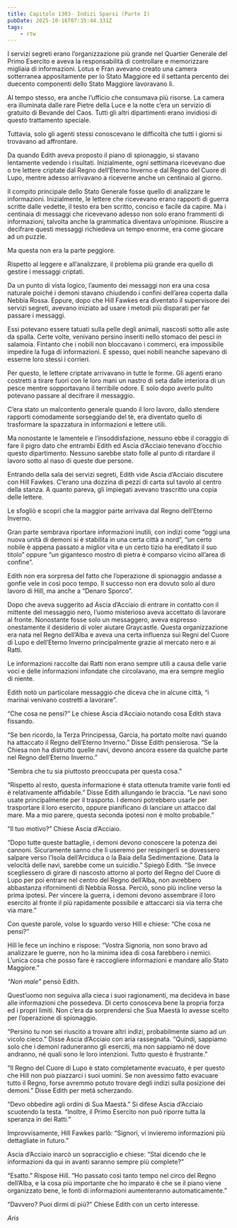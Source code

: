 ```yaml
---
title: Capitolo 1303- Indizi Sparsi (Parte I)
pubDate: 2025-10-16T07:35:44.331Z
tags:
    - rtw
---
```



I servizi segreti erano l’organizzazione più grande nel Quartier Generale del Primo Esercito e aveva la responsabilità di controllare e memorizzare migliaia di informazioni. Lotus e Fran avevano creato una camera sotterranea appositamente per lo Stato Maggiore ed il settanta percento dei duecento componenti dello Stato Maggiore lavoravano lì.


Al tempo stesso, era anche l’ufficio che consumava più risorse. La camera era illuminata dalle rare Pietre della Luce e la notte c’era un servizio di gratuito di Bevande del Caos. Tutti gli altri dipartimenti erano invidiosi di questo trattamento speciale.


Tuttavia, solo gli agenti stessi conoscevano le difficoltà che tutti i giorni si trovavano ad affrontare.


Da quando Edith aveva proposto il piano di spionaggio, si stavano lentamente vedendo i risultati. Inizialmente, ogni settimana ricevevano due o tre lettere criptate dal Regno dell’Eterno Inverno e dal Regno del Cuore di Lupo, mentre adesso arrivavano a riceverne anche un centinaio al giorno.


Il compito principale dello Stato Generale fosse quello di analizzare le informazioni. Inizialmente, le lettere che ricevevano erano rapporti di guerra scritte dalle vedette, il testo era ben scritto, conciso e facile da capire. Ma i centinaia di messaggi che ricevevano adesso non solo erano frammenti di informazioni, talvolta anche la grammatica diventava un’opinione. Riuscire a decifrare questi messaggi richiedeva un tempo enorme, era come giocare ad un puzzle.


Ma questa non era la parte peggiore.


Rispetto al leggere e all’analizzare, il problema più grande era quello di gestire i messaggi criptati.


Da un punto di vista logico, l’aumento dei messaggi non era una cosa naturale poiché i demoni stavano chiudendo i confini dell’area coperta dalla Nebbia Rossa. Eppure, dopo che Hill Fawkes era diventato il supervisore dei servizi segreti, avevano iniziato ad usare i metodi più disparati per far passare i messaggi.


Essi potevano essere tatuati sulla pelle degli animali, nascosti sotto alle aste da spalla. Certe volte, venivano persino inseriti nello stomaco dei pesci in salamoia. Fintanto che i nobili non bloccavano i commerci, era impossibile impedire la fuga di informazioni. E spesso, quei nobili neanche sapevano di esserne loro stessi i corrieri.


Per questo, le lettere criptate arrivavano in tutte le forme. Gli agenti erano costretti a tirare fuori con le loro mani un nastro di seta dalle interiora di un pesce mentre sopportavano il terribile odore. E solo dopo averlo pulito potevano passare al decifrare il messaggio.


C’era stato un malcontento generale quando il loro lavoro, dallo stendere rapporti comodamente sorseggiando del tè, era diventato quello di trasformare la spazzatura in informazioni e lettere utili.


Ma nonostante le lamentele e l’insoddisfazione, nessuno ebbe il coraggio di fare il pigro dato che entrambi Edith ed Ascia d’Acciaio tenevano d’occhio questo dipartimento. Nessuno sarebbe stato folle al punto di ritardare il lavoro sotto al naso di queste due persone.


Entrando della sala dei servizi segreti, Edith vide Ascia d’Acciaio discutere con Hill Fawkes. C’erano una dozzina di pezzi di carta sul tavolo al centro della stanza. A quanto pareva, gli impiegati avevano trascritto una copia delle lettere.


Le sfogliò e scoprì che la maggior parte arrivava dal Regno dell’Eterno Inverno.


Gran parte sembrava riportare informazioni inutili, con indizi come “oggi una nuova unità di demoni si è stabilita in una certa città a nord”, “un certo nobile è appena passato a miglior vita e un certo tizio ha ereditato il suo titolo” oppure “un gigantesco mostro di pietra è comparso vicino all’area di confine”.


Edith non era sorpresa del fatto che l’operazione di spionaggio andasse a gonfie vele in così poco tempo. Il successo non era dovuto solo al duro lavoro di Hill, ma anche a “Denaro Sporco”.


Dopo che aveva suggerito ad Ascia d’Acciaio di entrare in contatto con il mittente del messaggio nero, l’uomo misterioso aveva accettato di lavorare al fronte. Nonostante fosse solo un messaggero, aveva espresso onestamente il desiderio di voler aiutare Graycastle. Questa organizzazione era nata nel Regno dell’Alba e aveva una certa influenza sui Regni del Cuore di Lupo e dell’Eterno Inverno principalmente grazie al mercato nero e ai Ratti.


Le informazioni raccolte dai Ratti non erano sempre utili a causa delle varie voci e delle informazioni infondate che circolavano, ma era sempre meglio di niente.


Edith notò un particolare messaggio che diceva che in alcune città, “i marinai venivano costretti a lavorare”.


“Che cosa ne pensi?” Le chiese Ascia d’Acciaio notando cosa Edith stava fissando.


“Se ben ricordo, la Terza Principessa, Garcia, ha portato molte navi quando ha attaccato il Regno dell’Eterno Inverno.” Disse Edith pensierosa. “Se la Chiesa non ha distrutto quelle navi, devono ancora essere da qualche parte nel Regno dell’Eterno Inverno.”


“Sembra che tu sia piuttosto preoccupata per questa cosa.”


“Rispetto al resto, questa informazione è stata ottenuta tramite varie fonti ed è relativamente affidabile.” Disse Edith allungando le braccia. “Le navi sono usate principalmente per il trasporto. I demoni potrebbero usarle per trasportare il loro esercito, oppure pianificano di lanciare un attacco dal mare. Ma a mio parere, questa seconda ipotesi non è molto probabile.”


“Il tuo motivo?” Chiese Ascia d’Acciaio.


“Dopo tutte queste battaglie, i demoni devono conoscere la potenza dei cannoni. Sicuramente sanno che li useremo per respingerli se dovessero salpare verso l’Isola dell’Arciduca o la Baia della Sedimentazione. Data la velocità delle navi, sarebbe come un suicidio.” Spiegò Edith. “Se invece scegliessero di girare di nascosto attorno al porto del Regno del Cuore di Lupo per poi entrare nel centro del Regno dell’Alba, non avrebbero abbastanza rifornimenti di Nebbia Rossa. Perciò, sono più incline verso la prima ipotesi. Per vincere la guerra, i demoni devono assembrare il loro esercito al fronte il più rapidamente possibile e attaccarci sia via terra che via mare.”


Con queste parole, volse lo sguardo verso Hill e chiese: “Che cosa ne pensi?”


Hill le fece un inchino e rispose: “Vostra Signoria, non sono bravo ad analizzare le guerre, non ho la minima idea di cosa farebbero i nemici. L’unica cosa che posso fare è raccogliere informazioni e mandare allo Stato Maggiore.”


<em>“Non male” </em>pensò Edith.


Quest’uomo non seguiva alla cieca i suoi ragionamenti, ma decideva in base alle informazioni che possedeva. Di certo conosceva bene la propria forza ed i propri limiti. Non c’era da sorprendersi che Sua Maestà lo avesse scelto per l’operazione di spionaggio.


“Persino tu non sei riuscito a trovare altri indizi, probabilmente siamo ad un vicolo cieco.” Disse Ascia d’Acciaio con aria rassegnata. “Quindi, sappiamo solo che i demoni raduneranno gli eserciti, ma non sappiamo né dove andranno, né quali sono le loro intenzioni. Tutto questo è frustrante.”


“Il Regno del Cuore di Lupo è stato completamente evacuato, è per questo che Hill non può piazzarci i suoi uomini. Se non avessimo fatto evacuare tutto il Regno, forse avremmo potuto trovare degli indizi sulla posizione dei demoni.” Disse Edith per metà scherzando.


“Devo obbedire agli ordini di Sua Maestà.” Si difese Ascia d’Acciaio scuotendo la testa. “Inoltre, il Primo Esercito non può riporre tutta la speranza in dei Ratti.”


Improvvisamente, Hill Fawkes parlò: “Signori, vi invieremo informazioni più dettagliate in futuro.”


Ascia d’Acciaio inarcò un sopracciglio e chiese: “Stai dicendo che le informazioni da qui in avanti saranno sempre più complete?”


“Esatto.” Rispose Hill. “Ho passato così tanto tempo nel circo del Regno dell’Alba, e la cosa più importante che ho imparato è che se il piano viene organizzato bene, le fonti di informazioni aumenteranno automaticamente.”


“Davvero? Puoi dirmi di più?” Chiese Edith con un certo interesse.






<em>Aris</em>
                                


                                



